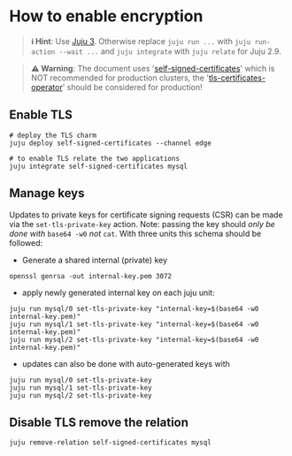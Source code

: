 # How to enable encryption
> **:information_source: Hint**: Use [Juju 3](/t/5064). Otherwise replace `juju run ...` with `juju run-action --wait ...` and `juju integrate` with `juju relate` for Juju 2.9.

> **:warning: Warning**: The document uses '[self-signed-certificates](https://charmhub.io/self-signed-certificates)' which is NOT recommended for production clusters, the '[tls-certificates-operator](https://charmhub.io/tls-certificates-operator)' should be considered for production!

## Enable TLS

```shell
# deploy the TLS charm
juju deploy self-signed-certificates --channel edge

# to enable TLS relate the two applications
juju integrate self-signed-certificates mysql
```

## Manage keys

Updates to private keys for certificate signing requests (CSR) can be made via the `set-tls-private-key` action. Note: passing the key should *only be done with* `base64 -w0` *not* `cat`. With three units this schema should be followed:

* Generate a shared internal (private) key

```shell
openssl genrsa -out internal-key.pem 3072
```

* apply newly generated internal key on each juju unit:

```shell
juju run mysql/0 set-tls-private-key "internal-key=$(base64 -w0 internal-key.pem)"
juju run mysql/1 set-tls-private-key "internal-key=$(base64 -w0 internal-key.pem)"
juju run mysql/2 set-tls-private-key "internal-key=$(base64 -w0 internal-key.pem)"
```

* updates can also be done with auto-generated keys with

```shell
juju run mysql/0 set-tls-private-key
juju run mysql/1 set-tls-private-key
juju run mysql/2 set-tls-private-key
```

## Disable TLS remove the relation
```shell
juju remove-relation self-signed-certificates mysql
```
